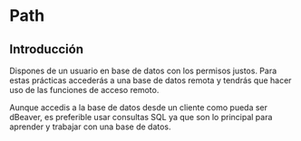 # Path

## Introducción

Dispones de un usuario en base de datos con los permisos justos. Para estas prácticas accederás a una base de datos remota y tendrás que hacer uso de las funciones de acceso remoto.

Aunque accedis a la base de datos desde un cliente como pueda ser dBeaver, es preferible usar consultas SQL ya que son lo principal para aprender y trabajar con una base de datos.